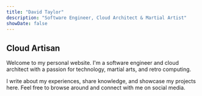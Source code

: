 ```yaml
---
title: "David Taylor"
description: "Software Engineer, Cloud Architect & Martial Artist"
showDate: false
---
```


## Cloud Artisan

Welcome to my personal website. I'm a software engineer and cloud architect with a passion for technology, martial arts, and retro computing.

I write about my experiences, share knowledge, and showcase my projects here. Feel free to browse around and connect with me on social media.